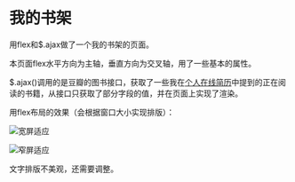 # 我的书架
用flex和$.ajax做了一个我的书架的页面。

本页面flex水平方向为主轴，垂直方向为交叉轴，用了一些基本的属性。

$.ajax()调用的是豆瓣的图书接口，获取了一些我在[个人在线简历](http://www.hejinghemin.me/hejing-resume/)中提到的正在阅读的书籍，从接口只获取了部分字段的值，并在页面上实现了渲染。

用flex布局的效果（会根据窗口大小实现排版）：

![宽屏适应](http://7xpy9b.com1.z0.glb.clouddn.com/weix_20170228112629.png)

![窄屏适应](http://7xpy9b.com1.z0.glb.clouddn.com/weix_20170228112843.png)

文字排版不美观，还需要调整。
